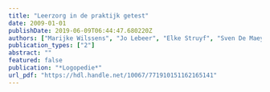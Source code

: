 ```yaml
---
title: "Leerzorg in de praktijk getest"
date: 2009-01-01
publishDate: 2019-06-09T06:44:47.680220Z
authors: ["Marijke Wilssens", "Jo Lebeer", "Elke Struyf", "Sven De Maeyer", "Anneleen Denys", "Benedikte Timbremont", "Hugo van de Veire"]
publication_types: ["2"]
abstract: ""
featured: false
publication: "*Logopedie*"
url_pdf: "https://hdl.handle.net/10067/771910151162165141"
---
```


